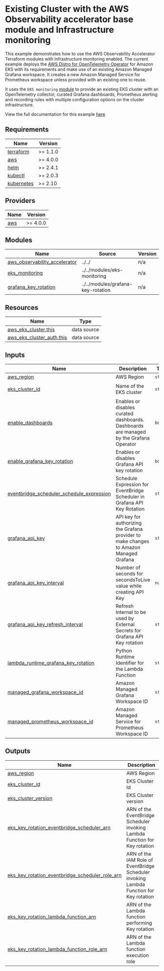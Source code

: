# Existing Cluster with the AWS Observability accelerator base module and Infrastructure monitoring

This example demonstrates how to use the AWS Observability Accelerator Terraform
modules with Infrastructure monitoring enabled.
The current example deploys the [AWS Distro for OpenTelemetry Operator](https://docs.aws.amazon.com/eks/latest/userguide/opentelemetry.html)
for Amazon EKS with its requirements and make use of an existing Amazon Managed Grafana workspace.
It creates a new Amazon Managed Service for Prometheus workspace unless provided with an existing one to reuse.

It uses the `EKS monitoring` [module](../../modules/eks-monitoring/)
to provide an existing EKS cluster with an OpenTelemetry collector,
curated Grafana dashboards, Prometheus alerting and recording rules with multiple
configuration options on the cluster infrastructure.

View the full documentation for this example [here](https://aws-observability.github.io/terraform-aws-observability-accelerator/eks/)


<!-- BEGINNING OF PRE-COMMIT-TERRAFORM DOCS HOOK -->
## Requirements

| Name | Version |
|------|---------|
| <a name="requirement_terraform"></a> [terraform](#requirement\_terraform) | >= 1.1.0 |
| <a name="requirement_aws"></a> [aws](#requirement\_aws) | >= 4.0.0 |
| <a name="requirement_helm"></a> [helm](#requirement\_helm) | >= 2.4.1 |
| <a name="requirement_kubectl"></a> [kubectl](#requirement\_kubectl) | >= 2.0.3 |
| <a name="requirement_kubernetes"></a> [kubernetes](#requirement\_kubernetes) | >= 2.10 |

## Providers

| Name | Version |
|------|---------|
| <a name="provider_aws"></a> [aws](#provider\_aws) | >= 4.0.0 |

## Modules

| Name | Source | Version |
|------|--------|---------|
| <a name="module_aws_observability_accelerator"></a> [aws\_observability\_accelerator](#module\_aws\_observability\_accelerator) | ../../ | n/a |
| <a name="module_eks_monitoring"></a> [eks\_monitoring](#module\_eks\_monitoring) | ../../modules/eks-monitoring | n/a |
| <a name="module_grafana_key_rotation"></a> [grafana\_key\_rotation](#module\_grafana\_key\_rotation) | ../../modules/grafana-key-rotation | n/a |

## Resources

| Name | Type |
|------|------|
| [aws_eks_cluster.this](https://registry.terraform.io/providers/hashicorp/aws/latest/docs/data-sources/eks_cluster) | data source |
| [aws_eks_cluster_auth.this](https://registry.terraform.io/providers/hashicorp/aws/latest/docs/data-sources/eks_cluster_auth) | data source |

## Inputs

| Name | Description | Type | Default | Required |
|------|-------------|------|---------|:--------:|
| <a name="input_aws_region"></a> [aws\_region](#input\_aws\_region) | AWS Region | `string` | n/a | yes |
| <a name="input_eks_cluster_id"></a> [eks\_cluster\_id](#input\_eks\_cluster\_id) | Name of the EKS cluster | `string` | `"eks-cluster-with-vpc"` | no |
| <a name="input_enable_dashboards"></a> [enable\_dashboards](#input\_enable\_dashboards) | Enables or disables curated dashboards. Dashboards are managed by the Grafana Operator | `bool` | `true` | no |
| <a name="input_enable_grafana_key_rotation"></a> [enable\_grafana\_key\_rotation](#input\_enable\_grafana\_key\_rotation) | Enables or disables Grafana API key rotation | `bool` | `true` | no |
| <a name="input_eventbridge_scheduler_schedule_expression"></a> [eventbridge\_scheduler\_schedule\_expression](#input\_eventbridge\_scheduler\_schedule\_expression) | Schedule Expression for EventBridge Scheduler in Grafana API Key Rotation | `string` | `"rate(60 minutes)"` | no |
| <a name="input_grafana_api_key"></a> [grafana\_api\_key](#input\_grafana\_api\_key) | API key for authorizing the Grafana provider to make changes to Amazon Managed Grafana | `string` | n/a | yes |
| <a name="input_grafana_api_key_interval"></a> [grafana\_api\_key\_interval](#input\_grafana\_api\_key\_interval) | Number of seconds for secondsToLive value while creating API Key | `number` | `5400` | no |
| <a name="input_grafana_api_key_refresh_interval"></a> [grafana\_api\_key\_refresh\_interval](#input\_grafana\_api\_key\_refresh\_interval) | Refresh Internal to be used by External Secrets for Grafana API Key rotation | `string` | `"5m"` | no |
| <a name="input_lambda_runtime_grafana_key_rotation"></a> [lambda\_runtime\_grafana\_key\_rotation](#input\_lambda\_runtime\_grafana\_key\_rotation) | Python Runtime Identifier for the Lambda Function | `string` | `"python3.12"` | no |
| <a name="input_managed_grafana_workspace_id"></a> [managed\_grafana\_workspace\_id](#input\_managed\_grafana\_workspace\_id) | Amazon Managed Grafana Workspace ID | `string` | n/a | yes |
| <a name="input_managed_prometheus_workspace_id"></a> [managed\_prometheus\_workspace\_id](#input\_managed\_prometheus\_workspace\_id) | Amazon Managed Service for Prometheus Workspace ID | `string` | `""` | no |

## Outputs

| Name | Description |
|------|-------------|
| <a name="output_aws_region"></a> [aws\_region](#output\_aws\_region) | AWS Region |
| <a name="output_eks_cluster_id"></a> [eks\_cluster\_id](#output\_eks\_cluster\_id) | EKS Cluster Id |
| <a name="output_eks_cluster_version"></a> [eks\_cluster\_version](#output\_eks\_cluster\_version) | EKS Cluster version |
| <a name="output_eks_key_rotation_eventbridge_scheduler_arn"></a> [eks\_key\_rotation\_eventbridge\_scheduler\_arn](#output\_eks\_key\_rotation\_eventbridge\_scheduler\_arn) | ARN of the EventBridge Scheduler invoking Lambda Function for Key rotation |
| <a name="output_eks_key_rotation_eventbridge_scheduler_role_arn"></a> [eks\_key\_rotation\_eventbridge\_scheduler\_role\_arn](#output\_eks\_key\_rotation\_eventbridge\_scheduler\_role\_arn) | ARN of the IAM Role of EventBridge Scheduler invoking Lambda Function for Key rotation |
| <a name="output_eks_key_rotation_lambda_function_arn"></a> [eks\_key\_rotation\_lambda\_function\_arn](#output\_eks\_key\_rotation\_lambda\_function\_arn) | ARN of the Lambda function performing Key rotation |
| <a name="output_eks_key_rotation_lambda_function_role_arn"></a> [eks\_key\_rotation\_lambda\_function\_role\_arn](#output\_eks\_key\_rotation\_lambda\_function\_role\_arn) | ARN of the Lambda function execution role |
<!-- END OF PRE-COMMIT-TERRAFORM DOCS HOOK -->
